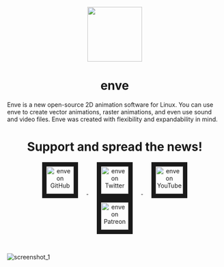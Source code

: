 <p align="center">
  <img align="center" height="128" src="https://avatars1.githubusercontent.com/u/16670651?s=128&v=4">
</p>

<h1 align="center">enve</h1>

Enve is a new open-source 2D animation software for Linux.
You can use enve to create vector animations, raster animations, and even use sound and video files.
Enve was created with flexibility and expandability in mind.
<br/>
<h1 align="center">Support and spread the news!</h1>

<p align="center">
    <a href="https://github.com/MaurycyLiebner/enve" target="_blank">
    <img src="https://image.flaticon.com/icons/png/512/25/25231.png" alt="enve on GitHub" height="64" border="10" hspace="20"/>
  </a>
  
  <a href="https://twitter.com/enve27539724" target="_blank">
    <img src="https://image.flaticon.com/icons/png/512/187/187187.png" alt="enve on Twitter" height="64" border="10" hspace="20"/>
  </a>

  <a href="https://www.youtube.com/channel/UCjvNO3xdIQs-cpgwSf0mX5Q" target="_blank">
    <img src="https://image.flaticon.com/icons/png/512/187/187209.png" alt="enve on YouTube" height="64" border="10" hspace="20"/>
  </a>

  <a href="https://www.patreon.com/enve" target="_blank">
    <img src="https://c5.patreon.com/external/logo/become_a_patron_button@2x.png" alt="enve on Patreon" height="64" border="10" hspace="20"/>
  </a>
</p><br/>

![screenshot_1](https://user-images.githubusercontent.com/16670651/70745938-36e20900-1d25-11ea-9bdf-78d3fe402291.png)
